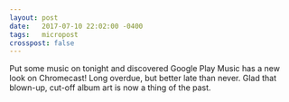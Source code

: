 ```yaml
---
layout: post
date: 	2017-07-10 22:02:00 -0400
tags: 	micropost
crosspost: false
---
```


Put some music on tonight and discovered Google Play Music has a new look on Chromecast! Long overdue, but better late than never. Glad that blown-up, cut-off album art is now a thing of the past.